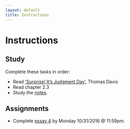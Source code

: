 ```yaml
---
layout: default
title: Instructions
---
```



# Instructions #


## Study

Complete these tasks in order:

+ Read ['Surprise! It’s Judgment Day’,](Surprise) Thomas Davis
+ Read chapter 2.3
+ Study the [notes](/Teaching/Examined/God/Handout3). 


## Assignments

+ Complete [essay 4](/Teaching/Examined/God/SW3) by Monday 10/31/2016 @ 11:59pm.
